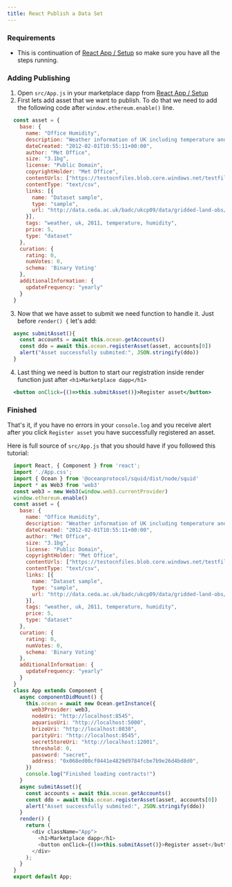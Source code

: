 ```yaml
---
title: React Publish a Data Set
---
```


### Requirements ###
  - This is continuation of [React App / Setup](/tutorials/react-setup) so make sure you have all the steps running.

### Adding Publishing ###

  1. Open `src/App.js` in your marketplace dapp from [React App / Setup](/tutorials/react-setup)
  2. First lets add asset that we want to publish. To do that we need to add the following code after `window.ethereum.enable()` line.
  ```javascript
    const asset = {
      base: {
        name: "Office Humidity",
        description: "Weather information of UK including temperature and humidity",
        dateCreated: "2012-02-01T10:55:11+00:00",
        author: "Met Office",
        size: "3.1bg",
        license: "Public Domain",
        copyrightHolder: "Met Office",
        contentUrls: ["https://testocnfiles.blob.core.windows.net/testfiles/testzkp.zip"],
        contentType: "text/csv",
        links: [{
          name: "Dataset sample",
          type: "sample",
          url: "http://data.ceda.ac.uk/badc/ukcp09/data/gridded-land-obs/gridded-land-obs-daily/"
        }],
        tags: "weather, uk, 2011, temperature, humidity",
        price: 5,
        type: "dataset"
      },
      curation: {
        rating: 0,
        numVotes: 0,
        schema: 'Binary Voting'
      },
      additionalInformation: {
        updateFrequency: "yearly"
      }
    }
  ```
  3. Now that we have asset to submit we need function to handle it. Just before `render() {` let's add:
  ```javascript
    async submitAsset(){
      const accounts = await this.ocean.getAccounts()
      const ddo = await this.ocean.registerAsset(asset, accounts[0])
      alert("Asset successfully submited:", JSON.stringify(ddo))
    }
  ```
  4. Last thing we need is button to start our registration inside render function just after `<h1>Marketplace dapp</h1>`
  ```jsx
    <button onClick={()=>this.submitAsset()}>Register asset</button>
  ```

### Finished ###
That's it, if you have no errors in your `console.log` and you receive alert after you click `Register asset` you have successfully registered an asset.

Here is full source of `src/App.js` that you should have if you followed this tutorial:
  ```javascript
    import React, { Component } from 'react';
    import './App.css';
    import { Ocean } from '@oceanprotocol/squid/dist/node/squid'
    import * as Web3 from 'web3'
    const web3 = new Web3(window.web3.currentProvider)
    window.ethereum.enable()
    const asset = {
      base: {
        name: "Office Humidity",
        description: "Weather information of UK including temperature and humidity",
        dateCreated: "2012-02-01T10:55:11+00:00",
        author: "Met Office",
        size: "3.1bg",
        license: "Public Domain",
        copyrightHolder: "Met Office",
        contentUrls: ["https://testocnfiles.blob.core.windows.net/testfiles/testzkp.zip"],
        contentType: "text/csv",
        links: [{
          name: "Dataset sample",
          type: "sample",
          url: "http://data.ceda.ac.uk/badc/ukcp09/data/gridded-land-obs/gridded-land-obs-daily/"
        }],
        tags: "weather, uk, 2011, temperature, humidity",
        price: 5,
        type: "dataset"
      },
      curation: {
        rating: 0,
        numVotes: 0,
        schema: 'Binary Voting'
      },
      additionalInformation: {
        updateFrequency: "yearly"
      }
    }
    class App extends Component {
      async componentDidMount() {
        this.ocean = await new Ocean.getInstance({
          web3Provider: web3,
          nodeUri: "http://localhost:8545",
          aquariusUri: "http://localhost:5000",
          brizoUri: "http://localhost:8030",
          parityUri: "http://localhost:8545",
          secretStoreUri: "http://localhost:12001",
          threshold: 0,
          password: "secret",
          address: "0x068ed00cf0441e4829d9784fcbe7b9e26d4bd8d0",
        })
        console.log("Finished loading contracts!")
      }
      async submitAsset(){
        const accounts = await this.ocean.getAccounts()
        const ddo = await this.ocean.registerAsset(asset, accounts[0])
        alert("Asset successfully submited:", JSON.stringify(ddo))
      }
      render() {
        return (
          <div className="App">
            <h1>Marketplace dapp</h1>
            <button onClick={()=>this.submitAsset()}>Register asset</button>
          </div>
        );
      }
    }
    export default App;
  ```

